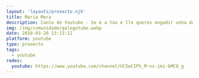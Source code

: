 ```yaml
---
layout: 'layouts/proxecto.njk'
title: Maria Mera
description: Canle de Youtube - Se é a túa e lle queres engadir unha descripción e etiquetas, ponte en contacto con nós.
img: /img/comunidade/galegotube.webp
date: 2010-03-28 13:13:12
platform: youtube
type: proxecto
tags:
  - youtube
redes:
  youtube: https://www.youtube.com/channel/UCSwCIPh_M-ns-jmi-bMC8_g
---
```


